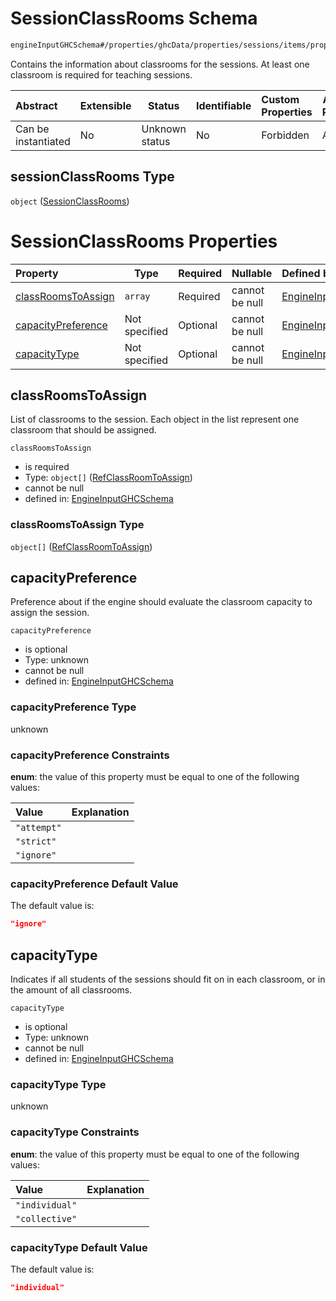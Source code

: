 # SessionClassRooms Schema

```txt
engineInputGHCSchema#/properties/ghcData/properties/sessions/items/properties/sessionClassRooms
```

Contains the information about classrooms for the sessions. At least one classroom  is required for teaching sessions.


| Abstract            | Extensible | Status         | Identifiable | Custom Properties | Additional Properties | Access Restrictions | Defined In                                                         |
| :------------------ | ---------- | -------------- | ------------ | :---------------- | --------------------- | ------------------- | ------------------------------------------------------------------ |
| Can be instantiated | No         | Unknown status | No           | Forbidden         | Allowed               | none                | [ghc.schema.json\*](../out/ghc.schema.json "open original schema") |

## sessionClassRooms Type

`object` ([SessionClassRooms](ghc-properties-ghcdata-properties-sessions-session-properties-sessionclassrooms.md))

# SessionClassRooms Properties

| Property                                  | Type          | Required | Nullable       | Defined by                                                                                                                                                                                                                                                               |
| :---------------------------------------- | ------------- | -------- | -------------- | :----------------------------------------------------------------------------------------------------------------------------------------------------------------------------------------------------------------------------------------------------------------------- |
| [classRoomsToAssign](#classroomstoassign) | `array`       | Required | cannot be null | [EngineInputGHCSchema](ghc-properties-ghcdata-properties-sessions-session-properties-sessionclassrooms-properties-classroomstoassign.md "engineInputGHCSchema#/properties/ghcData/properties/sessions/items/properties/sessionClassRooms/properties/classRoomsToAssign") |
| [capacityPreference](#capacitypreference) | Not specified | Optional | cannot be null | [EngineInputGHCSchema](ghc-properties-ghcdata-properties-sessions-session-properties-sessionclassrooms-properties-capacitypreference.md "engineInputGHCSchema#/properties/ghcData/properties/sessions/items/properties/sessionClassRooms/properties/capacityPreference") |
| [capacityType](#capacitytype)             | Not specified | Optional | cannot be null | [EngineInputGHCSchema](ghc-properties-ghcdata-properties-sessions-session-properties-sessionclassrooms-properties-capacitytype.md "engineInputGHCSchema#/properties/ghcData/properties/sessions/items/properties/sessionClassRooms/properties/capacityType")             |

## classRoomsToAssign

List of classrooms to the session. Each object in the list represent one classroom that should be assigned.


`classRoomsToAssign`

-   is required
-   Type: `object[]` ([RefClassRoomToAssign](ghc-properties-ghcdata-properties-sessions-session-properties-sessionclassrooms-properties-classroomstoassign-refclassroomtoassign.md))
-   cannot be null
-   defined in: [EngineInputGHCSchema](ghc-properties-ghcdata-properties-sessions-session-properties-sessionclassrooms-properties-classroomstoassign.md "engineInputGHCSchema#/properties/ghcData/properties/sessions/items/properties/sessionClassRooms/properties/classRoomsToAssign")

### classRoomsToAssign Type

`object[]` ([RefClassRoomToAssign](ghc-properties-ghcdata-properties-sessions-session-properties-sessionclassrooms-properties-classroomstoassign-refclassroomtoassign.md))

## capacityPreference

Preference about if the engine should evaluate the classroom capacity to assign the session.


`capacityPreference`

-   is optional
-   Type: unknown
-   cannot be null
-   defined in: [EngineInputGHCSchema](ghc-properties-ghcdata-properties-sessions-session-properties-sessionclassrooms-properties-capacitypreference.md "engineInputGHCSchema#/properties/ghcData/properties/sessions/items/properties/sessionClassRooms/properties/capacityPreference")

### capacityPreference Type

unknown

### capacityPreference Constraints

**enum**: the value of this property must be equal to one of the following values:

| Value       | Explanation |
| :---------- | ----------- |
| `"attempt"` |             |
| `"strict"`  |             |
| `"ignore"`  |             |

### capacityPreference Default Value

The default value is:

```json
"ignore"
```

## capacityType

Indicates if all students of the sessions should fit on in each classroom, or in the amount of all classrooms.


`capacityType`

-   is optional
-   Type: unknown
-   cannot be null
-   defined in: [EngineInputGHCSchema](ghc-properties-ghcdata-properties-sessions-session-properties-sessionclassrooms-properties-capacitytype.md "engineInputGHCSchema#/properties/ghcData/properties/sessions/items/properties/sessionClassRooms/properties/capacityType")

### capacityType Type

unknown

### capacityType Constraints

**enum**: the value of this property must be equal to one of the following values:

| Value          | Explanation |
| :------------- | ----------- |
| `"individual"` |             |
| `"collective"` |             |

### capacityType Default Value

The default value is:

```json
"individual"
```
